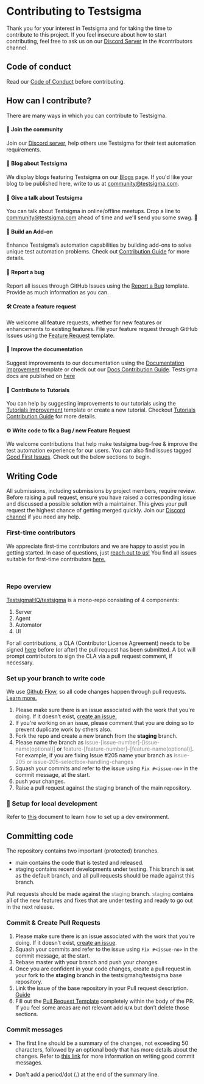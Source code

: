 # Contributing to Testsigma

Thank you for your interest in Testsigma and for taking the time to contribute to this project. If you feel insecure about how to start contributing, feel free to ask us on our [Discord Server](https://discord.gg/invite/5caWS7R6QX) in the #contributors channel.


## **Code of conduct**

Read our [Code of Conduct](CODE_OF_CONDUCT.md) before contributing.


## **How can I contribute?**

There are many ways in which you can contribute to Testsigma.


#### 🐛 Join the community

Join our [Discord server](https://discord.gg/invite/5caWS7R6QX), help others use Testsigma for their test automation requirements.


#### 🐛 Blog about Testsigma

We display blogs featuring Testsigma on our [Blogs](https://testsigma.com/blog) page. If you'd like your blog to be published here, write to us at [community@testsigma.com](mailto:community@testsigma.com).


#### 🐛 Give a talk about Testsigma

You can talk about Testsigma in online/offline meetups. Drop a line to [community@testsigma.com](mailto:community@testsigma.com) ahead of time and we'll send you some swag. 👕


#### 🐛 Build an Add-on 

Enhance Testsigma’s automation capabilities by building add-ons to solve unique test automation problems. Check out [Contribution Guide](https://github.com/testsigmahq/testsigma-addons/blob/main/CONTRIBUTING.md) for more details.


#### 🐛 Report a bug

Report all issues through GitHub Issues using the [Report a Bug](https://github.com/testsigmahq/testsigma/issues/new/choose) template. Provide as much information as you can.


#### 🛠 Create a feature request

We welcome all feature requests, whether for new features or enhancements to existing features. File your feature request through GitHub Issues using the [Feature Request](https://github.com/testsigmahq/testsigma/issues/new/choose) template.


#### 📝 Improve the documentation

Suggest improvements to our documentation using the [Documentation Improvement](https://github.com/testsigmahq/testsigma-docs/issues/new/choose) template or check out our [Docs Contribution Guide](https://github.com/testsigmahq/testsigma-docs/blob/main/CONTRIBUTING.md). Testsigma docs are published on [here](https://testsigma.com/docs/)


#### 📝 Contribute to Tutorials 

You can help by suggesting improvements to our tutorials using the [Tutorials Improvement](https://github.com/testsigmahq/testsigma-tutorials/issues/new/choose) template or create a new tutorial. Checkout [Tutorials Contribution Guide](https://github.com/testsigmahq/testsigma-tutorials/blob/main/CONTRIBUTING.md) for more details.


#### ⚙️ Write code to fix a Bug / new Feature Request

We welcome contributions that help make testsigma bug-free & improve the test automation experience for our users. You can also find issues tagged [Good First Issues](https://github.com/testsigmahq/testsigma/issues?q=is%3Aopen+is%3Aissue+label%3A"good+first+issue"). Check out the below sections to begin.


## **Writing Code**

All submissions, including submissions by project members, require review. Before raising a pull request, ensure you have raised a corresponding issue and discussed a possible solution with a maintainer. This gives your pull request the highest chance of getting merged quickly. Join our [Discord channel](https://discord.gg/invite/5caWS7R6QX) if you need any help.

 
### First-time contributors

We appreciate first-time contributors and we are happy to assist you in getting started. In case of questions, just [reach out to us!](https://discord.gg/invite/5caWS7R6QX)
You find all issues suitable for first-time contributors [here.](https://github.com/testsigmahq/testsigma/issues?q=is%3Aopen+is%3Aissue+label%3A%22good+first+issue%22)

&emsp;

### Repo overview

[TestsigmaHQ/testsigma](https://github.com/testsigmahq/testsigma) is a mono-repo
consisting of 4 components:

1. Server
2. Agent
3. Automator
4. UI


For all contributions, a CLA (Contributor License Agreement) needs to be signed [here](https://cla-assistant.io/testsigmahq/testsigma) before (or after) the pull request has been submitted. A bot will prompt contributors to sign the CLA via a pull request comment, if necessary.


### Set up your branch to write code

We use [Github Flow](https://guides.github.com/introduction/flow/index.html), so all code changes happen through pull requests. [Learn more.](https://blog.scottlowe.org/2015/01/27/using-fork-branch-git-workflow/) 

 1. Please make sure there is an issue associated with the work that you're doing. If it doesn’t exist, [create an issue.](https://github.com/login?return_to=https%3A%2F%2Fgithub.com%2Ftestsigmahq%2Ftestsigma%2Fissues%2Fnew%2Fchoose)
 2. If you're working on an issue, please comment that you are doing so to prevent duplicate work by others also.
 3. Fork the repo and create a new branch from the **staging** branch.
 4. Please name the branch as <span style="color:grey">issue-[issue-number]-[issue-name(optional)]</span> or <span style="color:grey">feature-[feature-number]–[feature-name(optional)]</span>. For example, if you are fixing Issue #205 name your branch as <span style="color:grey">issue-205 or  issue-205-selectbox-handling-changes</span>
 5. Squash your commits and refer to the issue using `Fix #<issue-no>` in the commit message, at the start.
 6. push your changes.
 7. Raise a pull request against the staging branch of the main repository.


### 🏡  Setup for local development

Refer to [this](https://testsigma.com/docs/contributing/setup-dev-environment
) document to learn how to set up a dev environment.


## **Committing code**

The repository contains two important (protected) branches.

 * main contains the code that is tested and released. 
 * staging  contains recent developments under testing. This branch is set as the default branch, and all pull requests should be made against this branch.

Pull requests should be made against the <span style="color:grey">staging</span> branch. <span style="color:grey">staging</span> contains all of the new features and fixes that are under testing and ready to go out in the next release.


### Commit & Create Pull Requests 

 1. Please make sure there is an issue associated with the work that you're doing. If it doesn’t exist, [create an issue](https://github.com/login?return_to=https%3A%2F%2Fgithub.com%2Ftestsigmahq%2Ftestsigma%2Fissues%2Fnew%2Fchoose).
 2. Squash your commits and refer to the issue using `Fix #<issue-no>` in the commit message, at the start.
 3. Rebase master with your branch and push your changes.
 4. Once you are confident in your code changes, create a pull request in your fork to the **staging** branch in the testsigmahq/testsigma base repository.
 5. Link the issue of the base repository in your Pull request description. [Guide](https://docs.github.com/en/issues/tracking-your-work-with-issues/linking-a-pull-request-to-an-issue)
 6. Fill out the [Pull Request Template](./.github/PULL_REQUEST_TEMPLATE.md) completely within the body of the PR. If you feel some areas are not relevant add `N/A` but don’t delete those sections.


###  Commit messages

- The first line should be a summary of the changes, not exceeding 50
  characters, followed by an optional body that has more details about the
  changes. Refer to [this link](https://github.com/erlang/otp/wiki/writing-good-commit-messages)
  for more information on writing good commit messages.

- Don't add a period/dot (.) at the end of the summary line.
